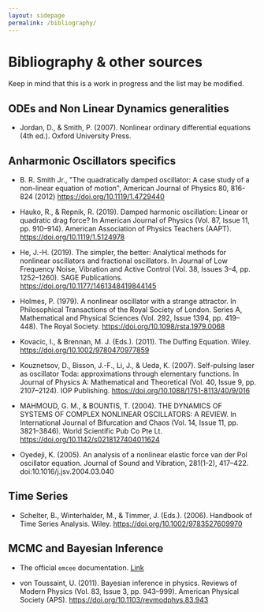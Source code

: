 ```yaml
---
layout: sidepage
permalink: /bibliography/
---
```


# Bibliography & other sources

Keep in mind that this is a work in progress and the list may be modified.


## ODEs and Non Linear Dynamics generalities

- Jordan, D., & Smith, P. (2007). Nonlinear ordinary differential equations (4th ed.). Oxford University Press.


## Anharmonic Oscillators specifics

- B. R. Smith Jr., "The quadratically damped oscillator: A case study of a non-linear equation of motion", American Journal of Physics 80, 816-824 (2012) https://doi.org/10.1119/1.4729440

- Hauko, R., & Repnik, R. (2019). Damped harmonic oscillation: Linear or quadratic drag force? In American Journal of Physics (Vol. 87, Issue 11, pp. 910–914). American Association of Physics Teachers (AAPT). https://doi.org/10.1119/1.5124978 

- He, J.-H. (2019). The simpler, the better: Analytical methods for nonlinear oscillators and fractional oscillators. In Journal of Low Frequency Noise, Vibration and Active Control (Vol. 38, Issues 3–4, pp. 1252–1260). SAGE Publications. https://doi.org/10.1177/1461348419844145 

- Holmes, P. (1979). A nonlinear oscillator with a strange attractor. In Philosophical Transactions of the Royal Society of London. Series A, Mathematical and Physical Sciences (Vol. 292, Issue 1394, pp. 419–448). The Royal Society. https://doi.org/10.1098/rsta.1979.0068 

- Kovacic, I., & Brennan, M. J. (Eds.). (2011). The Duffing Equation. Wiley. https://doi.org/10.1002/9780470977859

- Kouznetsov, D., Bisson, J.-F., Li, J., & Ueda, K. (2007). Self-pulsing laser as oscillator Toda: approximations through elementary functions. In Journal of Physics A: Mathematical and Theoretical (Vol. 40, Issue 9, pp. 2107–2124). IOP Publishing. https://doi.org/10.1088/1751-8113/40/9/016 

- MAHMOUD, G. M., & BOUNTIS, T. (2004). THE DYNAMICS OF SYSTEMS OF COMPLEX NONLINEAR OSCILLATORS: A REVIEW. In International Journal of Bifurcation and Chaos (Vol. 14, Issue 11, pp. 3821–3846). World Scientific Pub Co Pte Lt. https://doi.org/10.1142/s0218127404011624 

- Oyedeji, K. (2005). An analysis of a nonlinear elastic force van der Pol oscillator equation. Journal of Sound and Vibration, 281(1-2), 417–422. doi:10.1016/j.jsv.2004.03.040


## Time Series

- Schelter, B., Winterhalder, M., & Timmer, J. (Eds.). (2006). Handbook of Time Series Analysis. Wiley. https://doi.org/10.1002/9783527609970 


## MCMC and Bayesian Inference

- The official `emcee` documentation. [Link](https://emcee.readthedocs.io/)

- von Toussaint, U. (2011). Bayesian inference in physics. Reviews of Modern Physics (Vol. 83, Issue 3, pp. 943–999). American Physical Society (APS). https://doi.org/10.1103/revmodphys.83.943
